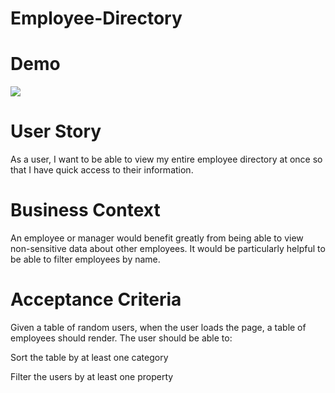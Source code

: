 # Employee-Directory

# Demo

![](https://giphy.com/gifs/dZpm92TnVcl2rvLACh/html5)

# User Story
As a user, I want to be able to view my entire employee directory at once so that I have quick access to their information.

# Business Context
An employee or manager would benefit greatly from being able to view non-sensitive data about other employees. It would be particularly helpful to be able to filter employees by name.

# Acceptance Criteria
Given a table of random users, when the user loads the page, a table of employees should render. The user should be able to:

Sort the table by at least one category

Filter the users by at least one property
